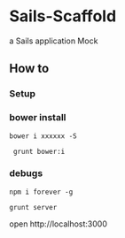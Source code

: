 # Sails-Scaffold

a Sails application Mock

## How to

### Setup

### bower install

`` bower i xxxxxx -S ``

`` grunt bower:i``

### debugs

`` npm i forever -g ``

`` grunt server ``

open http://localhost:3000
